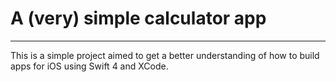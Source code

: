 # A (very) simple calculator app
---
This is a simple project aimed to get a better understanding of how to build apps for iOS using Swift 4 and XCode.
